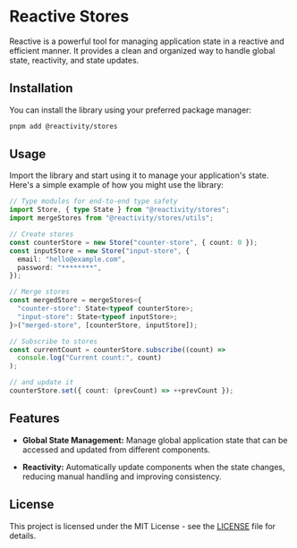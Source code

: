 # Reactive Stores

Reactive is a powerful tool for managing application state in a reactive and efficient manner. It provides a clean and organized way to handle global state, reactivity, and state updates.

## Installation

You can install the library using your preferred package manager:

```bash
pnpm add @reactivity/stores
```

## Usage

Import the library and start using it to manage your application's state. Here's a simple example of how you might use the library:

```ts
// Type modules for end-to-end type safety
import Store, { type State } from "@reactivity/stores";
import mergeStores from "@reactivity/stores/utils";

// Create stores
const counterStore = new Store("counter-store", { count: 0 });
const inputStore = new Store("input-store", {
  email: "hello@example.com",
  password: "********",
});

// Merge stores
const mergedStore = mergeStores<{
  "counter-store": State<typeof counterStore>;
  "input-store": State<typeof inputStore>;
}>("merged-store", [counterStore, inputStore]);

// Subscribe to stores
const currentCount = counterStore.subscribe((count) =>
  console.log("Current count:", count)
);

// and update it
counterStore.set({ count: (prevCount) => ++prevCount });
```

## Features

- **Global State Management:** Manage global application state that can be accessed and updated from different components.

- **Reactivity:** Automatically update components when the state changes, reducing manual handling and improving consistency.

## License

This project is licensed under the MIT License - see the [LICENSE](LICENSE) file for details.

